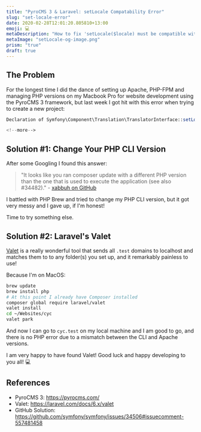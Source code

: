 ```yaml
---
title: "PyroCMS 3 & Laravel: setLocale Compatability Error"
slug: "set-locale-error"
date: 2020-02-28T12:01:20.805810+13:00
emoji: 💻
metaDescription: "How to fix 'setLocale($locale) must be compatible with setLocale(string $locale)' in PyroCMS and Laravel"
metaImage: "setLocale-og-image.png"
prism: "true"
draft: true
---
```


## The Problem

For the longest time I did the dance of setting up Apache, PHP-FPM and managing PHP versions on my Macbook Pro for website development using the PyroCMS 3 framework, but last week I got hit with this error when trying to create a new project:

```php
Declaration of Symfony\Component\Translation\TranslatorInterface::setLocale($locale) must be compatible with Symfony\Contracts\Translation\LocaleAwareInterface::setLocale(string $locale)

<!--more-->

```
## Solution #1: Change Your PHP CLI Version

After some Googling I found this answer: 

> "It looks like you ran composer update with a different PHP version than the one that is used to execute the application (see also #34482)." - [xabbuh on GitHub][github]

I battled with PHP Brew and tried to change my PHP CLI version, but it got very messy and I gave up, if I'm honest!

Time to try something else.

## Solution #2: Laravel's Valet

[Valet][valet] is a really wonderful tool that sends all `.test` domains to localhost and matches them to to any folder(s) you set up, and it remarkably painless to use!

Because I'm on MacOS:

```bash
brew update
brew install php
# At this point I already have Composer installed
composer global require laravel/valet
valet install
cd ~/Websites/cyc
valet park
```

And now I can go to `cyc.test` on my local machine and I am good to go, and there is no PHP error due to a mismatch between the CLI and Apache versions.

I am very happy to have found Valet! Good luck and happy developing to you all! 💻

## References
- PyroCMS 3: https://pyrocms.com/
- Valet: https://laravel.com/docs/6.x/valet
- GitHub Solution: https://github.com/symfony/symfony/issues/34506#issuecomment-557481458

[pyro-3]: https://pyrocms.com/
[valet]: https://laravel.com/docs/6.x/valet
[github]: https://github.com/symfony/symfony/issues/34506#issuecomment-557481458
